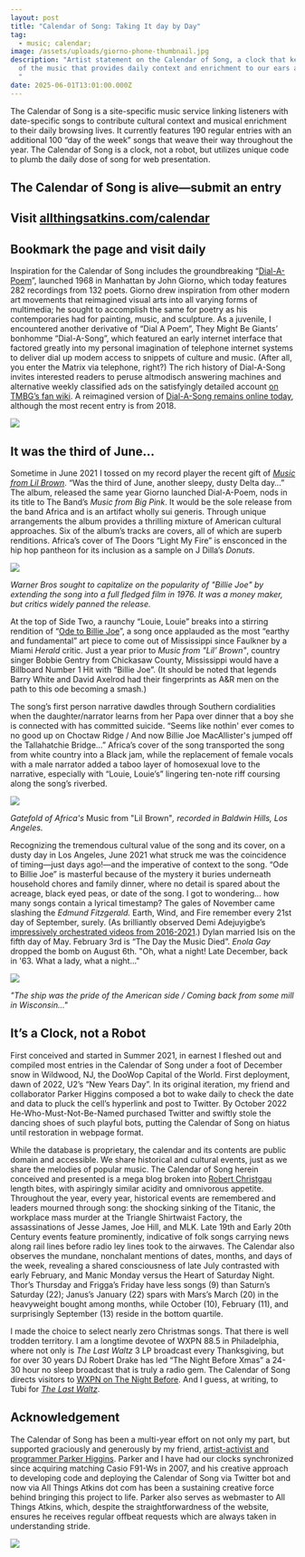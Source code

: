 ```yaml
---
layout: post
title: "Calendar of Song: Taking It day by Day"
tag:
  - music; calendar;
image: /assets/uploads/giorno-phone-thumbnail.jpg
description: "Artist statement on the Calendar of Song, a clock that keeps track
  of the music that provides daily context and enrichment to our ears and souls.
  "
date: 2025-06-01T13:01:00.000Z
---
```

The Calendar of Song is a site-specific music service linking listeners with date-specific songs to contribute cultural context and musical enrichment to their daily browsing lives. It currently features 190 regular entries with an additional 100 “day of the week” songs that weave their way throughout the year. The Calendar of Song is a clock, not a robot, but utilizes unique code to plumb the daily dose of song for web presentation. 

## The Calendar of Song is alive—submit an entry

## Visit [allthingsatkins.com/calendar](http://allthingsatkins.com/calendar)

## [](http://allthingsatkins.com/calendar)Bookmark the page and visit daily 

Inspiration for the Calendar of Song includes the groundbreaking “[Dial-A-Poem](https://giornopoetrysystems.org/dial-a-poem/history)”, launched 1968 in Manhattan by John Giorno, which today features 282 recordings from 132 poets. Giorno drew inspiration from other modern art movements that reimagined visual arts into all varying forms of multimedia; he sought to accomplish the same for poetry as his contemporaries had for painting, music, and sculpture. As a juvenile, I encountered another derivative of “Dial A Poem”, They Might Be Giants’ bonhomme “Dial-A-Song”, which featured an early internet interface that factored greatly into my personal imagination of telephone internet systems to deliver dial up modem access to snippets of culture and music. (After all, you enter the Matrix via telephone, right?) The rich history of Dial-A-Song invites interested readers to peruse altmodisch answering machines and alternative weekly classified ads on the satisfyingly detailed account [on TMBG’s fan wiki](https://tmbw.net/wiki/Dial-A-Song). A reimagined version of [Dial-A-Song remains online today](https://dialasong.com/), although the most recent entry is from 2018. 

![](/assets/uploads/dial-a-poem-rotary-phone.jpg)

## It was the third of June…

Sometime in June 2021 I tossed on my record player the recent gift of *[Music from Lil Brown](https://www.greymatter.fm/community/africa-music-from-lil-brown-1968)*. “Was the third of June, another sleepy, dusty Delta day…” The album, released the same year Giorno launched Dial-A-Poem, nods in its title to The Band’s *Music from Big Pink*. It would be the sole release from the band Africa and is an artifact wholly sui generis. Through unique arrangements the album provides a thrilling mixture of American cultural approaches. Six of the album’s tracks are covers, all of which are superb renditions. Africa’s cover of The Doors “Light My Fire” is ensconced in the hip hop pantheon for its inclusion as a sample on J Dilla’s *Donuts*.

![](/assets/uploads/ode-to-billie-joe-movie-poster.jpg)

*Warner Bros sought to capitalize on the popularity of "Billie Joe" by extending the song into a full fledged film in 1976. It was a money maker, but critics widely panned the release.* 

At the top of Side Two, a raunchy “Louie, Louie” breaks into a stirring rendition of “[Ode to Billie Joe](https://en.wikipedia.org/wiki/Ode_to_Billie_Joe)”, a song once applauded as the most “earthy and fundamental” art piece to come out of Mississippi since Faulkner by a Miami *Herald* critic. Just a year prior to *Music from "Lil’ Brown"*, country singer Bobbie Gentry from Chickasaw County, Mississippi would have a Billboard Number 1 Hit with “Billie Joe”. (It should be noted that legends Barry White and David Axelrod had their fingerprints as A&R men on the path to this ode becoming a smash.) 

The song’s first person narrative dawdles through Southern cordialities when the daughter/narrator learns from her Papa over dinner that a boy she is connected with has committed suicide. “Seems like nothin' ever comes to no good up on Choctaw Ridge / And now Billie Joe MacAllister's jumped off the Tallahatchie Bridge…” Africa’s cover of the song transported the song from white country into a Black jam, while the replacement of female vocals with a male narrator added a taboo layer of homosexual love to the narrative, especially with “Louie, Louie’s” lingering ten-note riff coursing along the song’s riverbed. 

![](/assets/uploads/music-from-lil-brown-gatefold.jpg)

*Gatefold of Africa's* Music from "Lil Brown"*, recorded in Baldwin Hills, Los Angeles.* 

Recognizing the tremendous cultural value of the song and its cover, on a dusty day in Los Angeles, June 2021 what struck me was the coincidence of timing—just days ago!—and the imperative of context to the song. “Ode to Billie Joe” is masterful because of the mystery it buries underneath household chores and family dinner, where no detail is spared about the acreage, black eyed peas, or date of the song. I got to wondering… how many songs contain a lyrical timestamp? The gales of November came slashing the *Edmund Fitzgerald.* Earth, Wind, and Fire remember every 21st day of September, surely. (As brilliantly observed Demi Adejuyigbe’s [impressively orchestrated videos from 2016-2021](https://www.youtube.com/playlist?list=PLhT8ACQdPzpwkpvnvvPf6jCfWxEPmn-Kk).) Dylan married Isis on the fifth day of May. February 3rd is “The Day the Music Died”. *Enola Gay* dropped the bomb on August 6th. "Oh, what a night! Late December, back in '63. What a lady, what a night..."  

![](/assets/uploads/fitzgerald-on-the-st-marys-credit-photo-robert-campbell-.jpg)

*"The ship was the pride of the American side / Coming back from some mill in Wisconsin..."*

## It’s a Clock, not a Robot 

First conceived and started in Summer 2021, in earnest I fleshed out and compiled most entries in the Calendar of Song under a foot of December snow in Wildwood, NJ, the DooWop Capital of the World. First deployment, dawn of 2022, U2’s “New Years Day”. In its original iteration, my friend and collaborator Parker Higgins composed a bot to wake daily to check the date and data to pluck the cell’s hyperlink and post to Twitter. By October 2022 He-Who-Must-Not-Be-Named purchased Twitter and swiftly stole the dancing shoes of such playful bots, putting the Calendar of Song on hiatus until restoration in webpage format. 

While the database is proprietary, the calendar and its contents are public domain and accessible. We share historical and cultural events, just as we share the melodies of popular music. The Calendar of Song herein conceived and presented is a mega blog broken into [Robert Christgau](https://robertchristgau.com/) length bites, with aspiringly similar acidity and omnivorous appetite. Throughout the year, every year, historical events are remembered and leaders mourned through song: the shocking sinking of the Titanic, the workplace mass murder at the Triangle Shirtwaist Factory, the assassinations of Jesse James, Joe Hill, and MLK. Late 19th and Early 20th Century events feature prominently, indicative of folk songs carrying news along rail lines before radio ley lines took to the airwaves. The Calendar also observes the mundane, nonchalant mentions of dates, months, and days of the week, revealing a shared consciousness of late July contrasted with early February, and Manic Monday versus the Heart of Saturday Night. Thor’s Thursday and Frigga’s Friday have less songs (9) than Saturn’s Saturday (22); Janus’s January (22) spars with Mars’s March (20) in the heavyweight bought among months, while October (10), February (11), and surprisingly September (13) reside in the bottom quartile.  

I made the choice to select nearly zero Christmas songs. That there is well trodden territory. I am a longtime devotee of WXPN 88.5 in Philadelphia, where not only is *The Last Waltz* 3 LP broadcast every Thanksgiving, but for over 30 years DJ Robert Drake has led “The Night Before Xmas” a 24-30 hour no sleep broadcast that is truly a radio gem. The Calendar of Song directs visitors to [WXPN on The Night Before](https://xpn.org/program/the-night-before/). And I guess, at writing, to Tubi for *[The Last Waltz](https://www.criterion.com/films/29460-the-last-waltz?srsltid=AfmBOoqMUIjUp1f_AntDE83Z1bstGFrB0UUf2t1R143uTcywtXl73TPD)*. 

## Acknowledgement 

The Calendar of Song has been a multi-year effort on not only my part, but supported graciously and generously by my friend, [artist-activist and programmer Parker Higgins](https://parkerhiggins.net/). Parker and I have had our clocks synchronized since acquiring matching Casio F91-Ws in 2007, and his creative approach to developing code and deploying the Calendar of Song via Twitter bot and now via All Things Atkins dot com has been a sustaining creative force behind bringing this project to life. Parker also serves as webmaster to All Things Atkins, which, despite the straightforwardness of the website, ensures he receives regular offbeat requests which are always taken in understanding stride.

![](/assets/uploads/gentry-memorial-plaque.jpeg)
